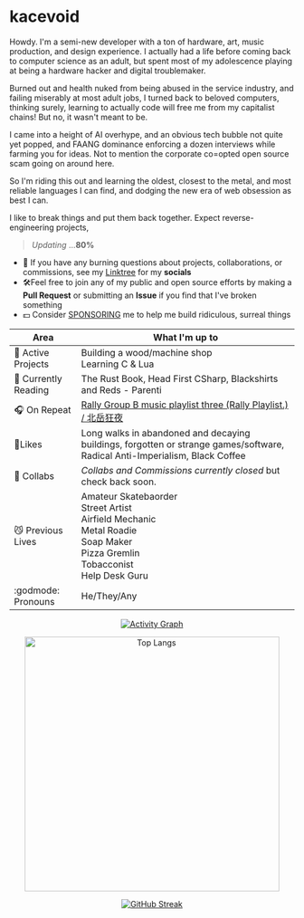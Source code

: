 # kacevoid

Howdy. I'm a semi-new developer with a ton of hardware, art, music production, and design experience. I actually had a life before coming back to computer science as an adult, but spent most of my adolescence playing at being a hardware hacker and digital troublemaker.

Burned out and health nuked from being abused in the service industry, and failing miserably at most adult jobs, I turned back to beloved computers, thinking surely, learning to actually code will free me from my capitalist chains! But no, it wasn't meant to be.

I came into a height of AI overhype, and an obvious tech bubble not quite yet popped, and FAANG dominance enforcing a dozen interviews while farming you for ideas. Not to mention the corporate co=opted open source scam going on around here.

So I'm riding this out and learning the oldest, closest to the metal, and most reliable languages I can find, and dodging the new era of web obsession as best I can.

I like to break things and put them back together. Expect reverse-engineering projects, 

>*Updating* ...**80%**

- 💬 If you have any burning questions about projects, collaborations, or commissions, see my [Linktree](https://linktr.ee/KaceVOID) for my **socials**
- 🛠️Feel free to join any of my public and open source efforts by making a **Pull Request** or submitting an **Issue** if you find that I've broken something
- 💵 Consider [SPONSORING](https://github.com/sponsors/kacevoid) me to help me build ridiculous, surreal things

| Area| What I'm up to|
|-|-|
|🔨 Active Projects| Building a wood/machine shop<br>Learning C & Lua | 
|📕 Currently Reading| The Rust Book, Head First CSharp, Blackshirts and Reds - Parenti|
|🎧 On Repeat| [Rally Group B music playlist three (Rally Playlist.) / 北岳狂夜](https://www.youtube.com/watch?v=9I0ZPW0ja_Q) |
|📎Likes| Long walks in abandoned and decaying buildings, forgotten or strange games/software, Radical Anti-Imperialism, Black Coffee|
|💬 Collabs|*Collabs and Commissions currently closed* but check back soon.|
|😼 Previous Lives| Amateur Skatebaorder<br>Street Artist<br>Airfield Mechanic<br>Metal Roadie<br>Soap Maker<br>Pizza Gremlin<br>Tobacconist<br>Help Desk Guru|
|:godmode: Pronouns| He/They/Any |

<!--|:feelsgood: :godmode: :hurtrealbad: :finnadie:|:rage2: :trollface: :suspect:|-->

<div class="container" align="center">

[![Activity Graph](https://github-readme-activity-graph.vercel.app/graph?username=kacevoid&theme=react-dark)]()

<img alt="Top Langs" width="450" src="https://github-readme-stats.vercel.app/api/top-langs/?username=kacevoid&hide=scss,css,javascript,html&layout=compact&theme=dark">

[![GitHub Streak](https://github-readme-streak-stats.herokuapp.com?user=kacevoid&theme=bear&border_radius=0&date_format=%5BY%20%5DM%20j&hide_longest_streak=false)](https://git.io/streak-stats)

</div>
